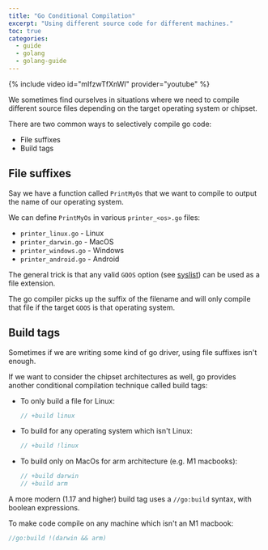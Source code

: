 ```yaml
---
title: "Go Conditional Compilation"
excerpt: "Using different source code for different machines."
toc: true
categories:
  - guide
  - golang
  - golang-guide
---
```


{% include video id="mIfzwTfXnWI" provider="youtube" %}

We sometimes find ourselves in situations where we need to compile different source files depending on the target operating system or chipset.

There are two common ways to selectively compile go code:
* File suffixes
* Build tags

## File suffixes

Say we have a function called `PrintMyOs` that we want to compile to output the name of our operating system.

We can define `PrintMyOs` in various `printer_<os>.go` files:
* `printer_linux.go` - Linux
* `printer_darwin.go` - MacOS
* `printer_windows.go` - Windows
* `printer_android.go` - Android

The general trick is that any valid `GOOS` option (see [syslist](https://github.com/golang/go/blob/master/src/go/build/syslist.go)) can be used as a file extension.

The go compiler picks up the suffix of the filename and will only compile that file if the target `GOOS` is that operating system.

## Build tags

Sometimes if we are writing some kind of go driver, using file suffixes isn't enough. 

If we want to consider the chipset architectures as well, go provides another conditional compilation technique called build tags:
* To only build a file for Linux:
  ```go
  // +build linux
  ```
* To build for any operating system which isn't Linux:
  ```go
  // +build !linux
  ```
* To build only on MacOs for arm architecture (e.g. M1 macbooks):
  ```go
  // +build darwin
  // +build arm
  ```

A more modern (1.17 and higher) build tag uses a `//go:build` syntax, with boolean expressions.

To make code compile on any machine which isn't an M1 macbook:
```go
//go:build !(darwin && arm)
```
